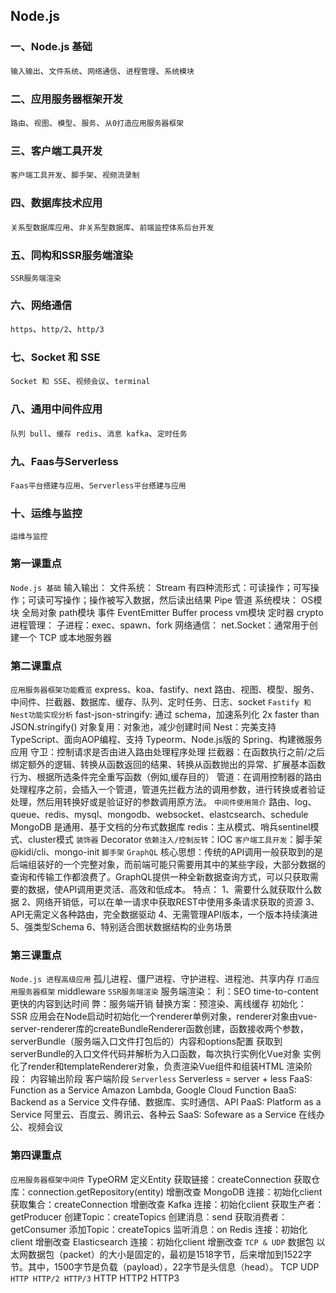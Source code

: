 ## Node.js

### 一、Node.js 基础
`输入输出`、`文件系统`、`网络通信`、`进程管理`、`系统模块`

### 二、应用服务器框架开发
`路由`、`视图`、`模型`、`服务`、`从0打造应用服务器框架`

### 三、客户端工具开发
`客户端工具开发`、`脚手架`、`视频流录制`

### 四、数据库技术应用
`关系型数据库应用`、`非关系型数据库`、`前端监控体系后台开发`

### 五、同构和SSR服务端渲染
`SSR服务端渲染`

### 六、网络通信
`https`、`http/2`、`http/3`

### 七、Socket 和 SSE
`Socket 和 SSE`、`视频会议`、`terminal`

### 八、通用中间件应用
`队列 bull`、`缓存 redis`、`消息 kafka`、`定时任务`

### 九、Faas与Serverless
`Faas平台搭建与应用`、`Serverless平台搭建与应用`

### 十、运维与监控
`运维与监控`

### 第一课重点
`Node.js 基础`
  输入输出：
  文件系统：
    Stream 有四种流形式：可读操作；可写操作；可读可写操作；操作被写入数据，然后读出结果
    Pipe 管道
  系统模块：
    OS模块
    全局对象
    path模块
    事件 EventEmitter
    Buffer
    process
    vm模块
    定时器
    crypto
  进程管理：
    子进程：exec、spawn、fork
  网络通信：
    net.Socket：通常用于创建一个 TCP 或本地服务器

### 第二课重点
  `应用服务器框架功能概览`
    express、koa、fastify、next
    路由、视图、模型、服务、中间件、拦截器、数据库、缓存、队列、定时任务、日志、socket
  `Fastify 和 Nest功能实现分析`
    fast-json-stringify: 通过 schema，加速系列化 2x faster than JSON.stringify()
    对象复用：对象池，减少创建时间
    Nest：完美支持 TypeScript、面向AOP编程、支持 Typeorm、Node.js版的 Spring、构建微服务应用
    守卫：控制请求是否由进入路由处理程序处理
    拦截器：在函数执行之前/之后绑定额外的逻辑、转换从函数返回的结果、转换从函数抛出的异常、扩展基本函数行为、根据所选条件完全重写函数（例如,缓存目的）
    管道：在调用控制器的路由处理程序之前，会插入一个管道，管道先拦截方法的调用参数，进行转换或者验证处理，然后用转换好或是验证好的参数调用原方法。
  `中间件使用简介`
    路由、log、queue、redis、mysql、mongodb、websocket、elastcsearch、schedule
    MongoDB 是通用、基于文档的分布式数据库
    redis：主从模式、哨兵sentinel模式、cluster模式
  `装饰器`
    Decorator
  `依赖注入/控制反转`：IOC
  `客户端工具开发`：脚手架@kidi/cli、mongo-init
  `脚手架`
  `GraphQL`
    核心思想：传统的API调用一般获取到的是后端组装好的一个完整对象，而前端可能只需要用其中的某些字段，大部分数据的查询和传输工作都浪费了。GraphQL提供一种全新数据查询方式，可以只获取需要的数据，使API调用更灵活、高效和低成本。
    特点：
      1、需要什么就获取什么数据
      2、网络开销低，可以在单一请求中获取REST中使用多条请求获取的资源
      3、API无需定义各种路由，完全数据驱动
      4、无需管理API版本，一个版本持续演进
      5、强类型Schema
      6、特别适合图状数据结构的业务场景

### 第三课重点
  `Node.js 进程高级应用`
    孤儿进程、僵尸进程、守护进程、进程池、共享内存
  `打造应用服务器框架`
    middleware
  `SSR服务端渲染`
    服务端渲染：
      利：SEO time-to-content 更快的内容到达时间
      弊：服务端开销
      替换方案：预渲染、离线缓存
    初始化：
      SSR 应用会在Node启动时初始化一个renderer单例对象，renderer对象由vue-server-renderer库的createBundleRenderer函数创建，函数接收两个参数，serverBundle（服务端入口文件打包后的）内容和options配置
      获取到serverBundle的入口文件代码并解析为入口函数，每次执行实例化Vue对象
      实例化了render和templateRenderer对象，负责渲染Vue组件和组装HTML
    渲染阶段：
    内容输出阶段
    客户端阶段
  `Serverless`
    Serverless = server + less
    FaaS: Function as a Service Amazon Lambda, Google Cloud Function
    BaaS: Backend as a Service  文件存储、数据库、实时通信、API
    PaaS: Platform as a Service 阿里云、百度云、腾讯云、各种云
    SaaS: Sofeware as a Service 在线办公、视频会议
  
### 第四课重点
  `应用服务器框架中间件`
    TypeORM
      定义Entity
      获取链接：createConnection
      获取仓库：connection.getRepository(entity)
      增删改查
    MongoDB
      连接：初始化client
      获取集合：createConnection
      增删改查
    Kafka
      连接：初始化client
      获取生产者：getProducer
      创建Topic：createTopics
      创建消息：send
      获取消费者：getConsumer
      添加Topic：createTopics
      监听消息：on
    Redis
      连接：初始化client
      增删改查
    Elasticsearch
      连接：初始化client
      增删改查
  `TCP & UDP`
    数据包
      以太网数据包（packet）的大小是固定的，最初是1518字节，后来增加到1522字节。其中，1500字节是负载（payload），22字节是头信息（head）。
    TCP UDP
  `HTTP HTTP/2 HTTP/3`
    HTTP HTTP2 HTTP3
